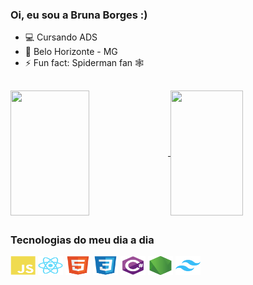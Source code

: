 ### Oi, eu sou a Bruna Borges :) 

- 💻 Cursando ADS
- 📍 Belo Horizonte - MG
- ⚡ Fun fact: Spiderman fan 🕸️
##
<a href="https://github.com/Brubgs/github-readme-stats">
  <img  width="50%" height=200 align="center" src="https://github-readme-stats.vercel.app/api?username=Brubgs&show_icons=true&theme=radical"/>
</a>
<a href="https://github.com/Brubgs/convoychat">
  <img width="48%" height=200 align="center" src="https://github-readme-stats.vercel.app/api/top-langs?username=Brubgs&layout=compact&langs_count=8&card_width=320&theme=radical" />
</a>

##

### Tecnologias do meu dia a dia
<div style="display: inline_block">
  <img align="center" alt="Js" height="30" width="40" src="https://raw.githubusercontent.com/devicons/devicon/master/icons/javascript/javascript-plain.svg">
  <img align="center" alt="React" height="30" width="40" src="https://raw.githubusercontent.com/devicons/devicon/master/icons/react/react-original.svg">
  <img align="center" alt="HTML" height="30" width="40" src="https://raw.githubusercontent.com/devicons/devicon/master/icons/html5/html5-original.svg">
  <img align="center" alt="CSS" height="30" width="40" src="https://raw.githubusercontent.com/devicons/devicon/master/icons/css3/css3-original.svg">
  <img align="center" alt="Csharp" height="30" width="40" src="https://raw.githubusercontent.com/devicons/devicon/master/icons/csharp/csharp-original.svg">
  <img align="center" alt="node" height="30" width="40" src="https://raw.githubusercontent.com/devicons/devicon/master/icons/nodejs/nodejs-original.svg">
  <img align="center" alt="node" height="30" width="40" src="https://raw.githubusercontent.com/devicons/devicon/master/icons/tailwindcss/tailwindcss-original.svg">
</div>

